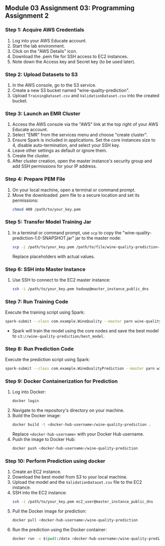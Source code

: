 
## Module 03 Assignment 03: Programming Assignment 2

### Step 1: Acquire AWS Credentials
1. Log into your AWS Educate account.
2. Start the lab environment.
3. Click on the "AWS Details" icon.
4. Download the .pem file for SSH access to EC2 instances.
5. Note down the Access key and Secret key (to be used later).

### Step 2: Upload Datasets to S3
1. In the AWS console, go to the S3 service.
2. Create a new S3 bucket named "wine-quality-prediction".
3. Upload `TrainingDataset.csv` and `ValidationDataset.csv` into the created bucket.

### Step 3: Launch an EMR Cluster
1. Access the AWS console via the "AWS" link at the top right of your AWS Educate account.
2. Select "EMR" from the services menu and choose "create cluster".
3. Ensure Spark is included in applications. Set the core instances size to 4, disable auto-termination, and select your SSH key.
4. Leave other settings as default or ignore them.
5. Create the cluster.
6. After cluster creation, open the master instance's security group and add SSH permissions for your IP address.

### Step 4: Prepare PEM File
1. On your local machine, open a terminal or command prompt.
2. Move the downloaded .pem file to a secure location and set its permissions:
   ```bash
   chmod 400 /path/to/your_key.pem
   ```

### Step 5: Transfer Model Training Jar
1. In a terminal or command prompt, use `scp` to copy the "wine-quality-prediction-1.0-SNAPSHOT.jar" jar to the master node:
   ```bash
   scp -i /path/to/your_key.pem /path/to/file/wine-quality-prediction-1.0-SNAPSHOT.jar hadoop@master_instance_public_dns:/home/hadoop
   ```
   Replace placeholders with actual values.

### Step 6: SSH into Master Instance
1. Use SSH to connect to the EC2 master instance:
   ```bash
   ssh -i /path/to/your_key.pem hadoop@master_instance_public_dns
   ```

### Step 7: Run Training Code
Execute the training script using Spark:
```bash
spark-submit --class com.example.WineQuality --master yarn wine-quality-prediction-1.0-SNAPSHOT.jar
```
- Spark will train the model using the core nodes and save the best model to `s3://wine-quality-prediction/best_model`.

### Step 8: Run Prediction Code
Execute the prediction script using Spark:
```bash
spark-submit --class com.example.WineQualityPrediction --master yarn wine-quality-prediction-1.0-SNAPSHOT.jar s3://wine-quality-prediction/best_model s3://wine-quality-prediction//ValidationDataset.csv 
```

### Step 9: Docker Containerization for Prediction
1. Log into Docker:
   ```bash
   docker login
   ```
2. Navigate to the repository's directory on your machine.
3. Build the Docker image:
   ```bash
   docker build -t <docker-hub-username>/wine-quality-prediction .
   ```
   Replace `<docker-hub-username>` with your Docker Hub username.
4. Push the image to Docker Hub:
   ```bash
   docker push <docker-hub-username>/wine-quality-prediction
   ```

### Step 10: Perform Prediction using docker
1. Create an EC2 instance.
2. Download the best model from S3 to your local machine.
3. Upload the model and the `ValidationDataset.csv` file to the EC2 instance.
4. SSH into the EC2 instance:
   ```bash
   ssh -i /path/to/your_key.pem ec2_user@master_instance_public_dns
   ```
5. Pull the Docker image for prediction:
   ```bash
   docker pull <docker-hub-username>/wine-quality-prediction
   ```
6. Run the prediction using the Docker container:
   ```bash
   docker run -v $(pwd):/data <docker-hub-username>/wine-quality-prediction-pyspark  /data/best_model  /data/ValidationDataset.csv
   ```


